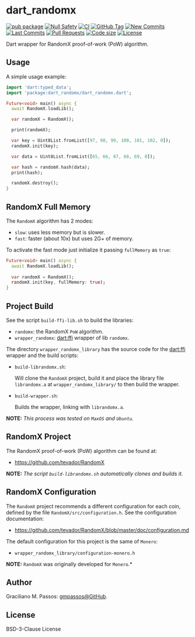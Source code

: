 # dart_randomx

[![pub package](https://img.shields.io/pub/v/dart_randomx.svg?logo=dart&logoColor=00b9fc)](https://pub.dev/packages/dart_randomx)
[![Null Safety](https://img.shields.io/badge/null-safety-brightgreen)](https://dart.dev/null-safety)
[![CI](https://img.shields.io/github/workflow/status/gmpassos/dart_randomx/Dart%20CI/master?logo=github-actions&logoColor=white)](https://github.com/gmpassos/dart_randomx/actions)
[![GitHub Tag](https://img.shields.io/github/v/tag/gmpassos/dart_randomx?logo=git&logoColor=white)](https://github.com/gmpassos/dart_randomx/releases)
[![New Commits](https://img.shields.io/github/commits-since/gmpassos/dart_randomx/latest?logo=git&logoColor=white)](https://github.com/gmpassos/dart_randomx/network)
[![Last Commits](https://img.shields.io/github/last-commit/gmpassos/dart_randomx?logo=git&logoColor=white)](https://github.com/gmpassos/dart_randomx/commits/master)
[![Pull Requests](https://img.shields.io/github/issues-pr/gmpassos/dart_randomx?logo=github&logoColor=white)](https://github.com/gmpassos/dart_randomx/pulls)
[![Code size](https://img.shields.io/github/languages/code-size/gmpassos/dart_randomx?logo=github&logoColor=white)](https://github.com/gmpassos/dart_randomx)
[![License](https://img.shields.io/github/license/gmpassos/dart_randomx?logo=open-source-initiative&logoColor=green)](https://github.com/gmpassos/dart_randomx/blob/master/LICENSE)

Dart wrapper for RandomX proof-of-work (PoW) algorithm.

## Usage

A simple usage example:

```dart
import 'dart:typed_data';
import 'package:dart_randomx/dart_randomx.dart';

Future<void> main() async {
  await RandomX.loadLib();

  var randomX = RandomX();

  print(randomX);

  var key = Uint8List.fromList([97, 98, 99, 100, 101, 102, 0]);
  randomX.init(key);

  var data = Uint8List.fromList([65, 66, 67, 68, 69, 0]);

  var hash = randomX.hash(data);
  print(hash);

  randomX.destroy();
}
```

## RandomX Full Memory

The `RandomX` algorithm has 2 modes:
  - `slow`: uses less memory but is slower.
  - `fast`: faster (about 10x) but uses 2G+ of memory.

To activate the fast mode just initialize it passing `fullMemory` as `true`:

```dart
Future<void> main() async {
  await RandomX.loadLib();
  
  var randomX = RandomX();
  randomX.init(key, fullMemory: true);
}
```

## Project Build

See the script `build-ffi-lib.sh` to build the libraries:

- `randomx`: the RandomX `PoW` algorithm.
- `wrapper_randomx`: [dart:ffi][dart_ffi] wrapper of lib `randomx`.

The directory `wrapper_randomx_library` has the source code for the
[dart:ffi][dart_ffi] wrapper and the build scripts:

- `build-librandomx.sh`:
  
   Will clone the `RandomX` project, build it and place the library file
   `librandomx.a` at `wrapper_randomx_library/` to then build the wrapper.


- `build-wrapper.sh`:

   Builds the wrapper, linking with `librandomx.a`.


**NOTE:** *This process was tested on `MaxOS` and `Ubuntu`.*

[dart_ffi]: https://dart.dev/guides/libraries/c-interop

## RandomX Project

The RandomX proof-of-work (PoW) algorithm can be found at:

- https://github.com/tevador/RandomX

**NOTE:** *The script `build-librandomx.sh` automatically clones and builds it.*

## RandomX Configuration

The `RandomX` project recommends a different configuration for each coin,
defined by the file `RandomX/src/configuration.h`. See the configuration documentation:

- https://github.com/tevador/RandomX/blob/master/doc/configuration.md

The default configuration for this project is the same of `Monero`:
- `wrapper_randomx_library/configuration-monero.h`

**NOTE:** `RandomX` was originally developed for `Monero`.*

## Author

Graciliano M. Passos: [gmpassos@GitHub][github].

[github]: https://github.com/gmpassos

## License

BSD-3-Clause License
